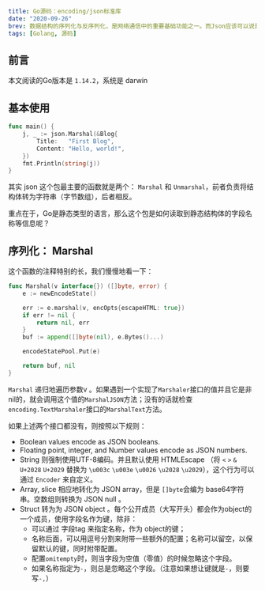 ```yaml lw-blog-meta
title: Go源码：encoding/json标准库
date: "2020-09-26"
brev: 数据结构的序列化与反序列化，是网络通信中的重要基础功能之一。而Json应该可以说是当前最流行的格式之一。
tags: [Golang, 源码]
```

## 前言

本文阅读的Go版本是 `1.14.2`，系统是 darwin

## 基本使用

```go
func main() {
    j, _ := json.Marshal(&Blog{
        Title:   "First Blog",
        Content: "Hello, world!",
    })
    fmt.Println(string(j))
}
```

其实 json 这个包最主要的函数就是两个： `Marshal` 和 `Unmarshal`，前者负责将结构体转为字符串（字节数组），后者相反。

重点在于，Go是静态类型的语言，那么这个包是如何读取到静态结构体的字段名称等信息呢？

## 序列化： Marshal

这个函数的注释特别的长，我们慢慢地看一下：

```go
func Marshal(v interface{}) ([]byte, error) {
    e := newEncodeState()

    err := e.marshal(v, encOpts{escapeHTML: true})
    if err != nil {
        return nil, err
    }
    buf := append([]byte(nil), e.Bytes()...)

    encodeStatePool.Put(e)

    return buf, nil
}
```

`Marshal` 递归地遍历参数v 。如果遇到一个实现了`Marshaler`接口的值并且它是非nil的，就会调用这个值的`MarshalJSON`方法；没有的话就检查`encoding.TextMarshaler`接口的`MarshalText`方法。

如果上述两个接口都没有，则按照以下规则：
+ Boolean values encode as JSON booleans.
+ Floating point, integer, and Number values encode as JSON numbers.
+ String 则强制使用UTF-8编码。并且默认使用 HTMLEscape （将 `<` `>` `&` `U+2028` `U+2029` 替换为 `\u003c` `\u003e` `\u0026` `\u2028` `\u2029`），这个行为可以通过 `Encoder` 来自定义。
+ Array, slice 相应地转化为 JSON array，但是 `[]byte`会编为 base64字符串。空数组则转换为 JSON null 。
+ Struct 转为为 JSON object 。每个公开成员（大写开头）都会作为object的一个成员，使用字段名作为键，除非：
    * 可以通过 字段tag 来指定名称，作为 object的键；
    * 名称后面，可以用逗号分割来附带一些额外的配置；名称可以留空，以保留默认的键，同时附带配置。
    * 配置`omitempty`时，则当字段为空值（零值）的时候忽略这个字段。
    * 如果名称指定为`-`，则总是忽略这个字段。（注意如果想让键就是`-`，则要写`-,`）
